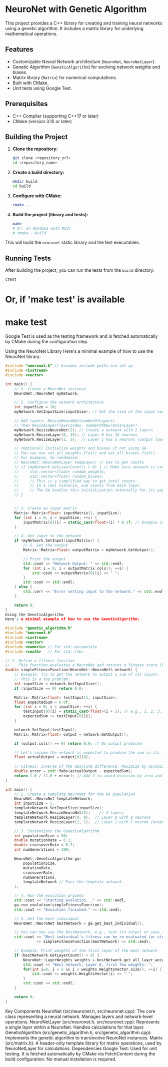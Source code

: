 # NeuroNet with Genetic Algorithm

This project provides a C++ library for creating and training neural networks using a genetic algorithm. It includes a matrix library for underlying mathematical operations.

## Features

*   Customizable Neural Network architecture (`NeuroNet`, `NeuroNetLayer`).
*   Genetic Algorithm (`GeneticAlgorithm`) for evolving network weights and biases.
*   Matrix library (`Matrix`) for numerical computations.
*   Built with CMake.
*   Unit tests using Google Test.

## Prerequisites

*   C++ Compiler (supporting C++17 or later)
*   CMake (version 3.10 or later)

## Building the Project

1.  **Clone the repository:**
    ```bash
    git clone <repository_url>
    cd <repository_name>
    ```

2.  **Create a build directory:**
    ```bash
    mkdir build
    cd build
    ```

3.  **Configure with CMake:**
    ```bash
    cmake ..
    ```

4.  **Build the project (library and tests):**
    ```bash
    make 
    # Or, on Windows with MSVC
    # cmake --build .
    ```

This will build the `neuronet` static library and the test executables.

## Running Tests

After building the project, you can run the tests from the `build` directory:

```bash
ctest
```
# Or, if 'make test' is available
# make test 
Google Test is used as the testing framework and is fetched automatically by CMake during the configuration step.

Using the NeuroNet Library
Here's a minimal example of how to use the NeuroNet library:

```cpp
#include "neuronet.h" // Assumes include paths are set up
#include <iostream>
#include <vector>

int main() {
    // 1. Create a NeuroNet instance
    NeuroNet::NeuroNet myNetwork;

    // 2. Configure the network architecture
    int inputSize = 10;
    myNetwork.SetInputSize(inputSize); // Set the size of the input vector

    // Add layers: ResizeNeuroNet(numberOfLayers)
    // Then ResizeLayer(layerIndex, numberOfNeuronsInLayer)
    myNetwork.ResizeNeuroNet(2); // Create a network with 2 layers
    myNetwork.ResizeLayer(0, 15); // Layer 0 has 15 neurons
    myNetwork.ResizeLayer(1, 5);  // Layer 1 has 5 neurons (output layer)

    // (Optional) Initialize weights and biases if not using GA
    // You can use set_all_weights_flat() and set_all_biases_flat()
    // For example, to randomize:
    // NeuroNet::NeuroNetLayer tempLayer; // Use to get counts
    // if (myNetwork.GetLayerCount() > 0) { // Make sure network is configured
    //     std::vector<float> random_weights;
    //     std::vector<float> random_biases;
    //     // This is a simplified way to get total counts. 
    //     // In a real scenario, sum counts from each layer.
    //     // The GA handles this initialization internally for its population.
    // }


    // 3. Create an input matrix
    Matrix::Matrix<float> inputMatrix(1, inputSize);
    for (int i = 0; i < inputSize; ++i) {
        inputMatrix[0][i] = static_cast<float>(i) * 0.1f; // Example input
    }

    // 4. Set input to the network
    if (myNetwork.SetInput(inputMatrix)) {
        // 5. Get the output
        Matrix::Matrix<float> outputMatrix = myNetwork.GetOutput();

        // Print the output
        std::cout << "Network Output: " << std::endl;
        for (int i = 0; i < outputMatrix.cols(); ++i) {
            std::cout << outputMatrix[0][i] << " ";
        }
        std::cout << std::endl;
    } else {
        std::cerr << "Error setting input to the network." << std::endl;
    }

    return 0;
}
Using the GeneticAlgorithm
Here's a minimal example of how to use the GeneticAlgorithm:

#include "genetic_algorithm.h"
#include "neuronet.h"
#include <iostream>
#include <vector>
#include <numeric> // For std::accumulate
#include <cmath>   // For std::fabs

// 1. Define a fitness function
//    This function evaluates a NeuroNet and returns a fitness score (higher is better).
double simpleFitnessFunction(NeuroNet::NeuroNet& network) {
    // Example: Try to get the network to output a sum of its inputs.
    // This is a toy problem.
    int inputSize = network.GetInputSize();
    if (inputSize == 0) return 0.0;

    Matrix::Matrix<float> testInput(1, inputSize);
    float expectedSum = 0.0f;
    for (int i = 0; i < inputSize; ++i) {
        testInput[0][i] = static_cast<float>(i + 1); // e.g., 1, 2, 3...
        expectedSum += testInput[0][i];
    }

    network.SetInput(testInput);
    Matrix::Matrix<float> output = network.GetOutput();

    if (output.cols() == 0) return 0.0; // No output produced

    // Let's assume the network is expected to produce the sum in its first output neuron
    float actualOutput = output[0][0]; 
    
    // Fitness: inverse of the absolute difference. Maximize by minimizing difference.
    double error = std::fabs(actualOutput - expectedSum);
    return 1.0 / (1.0 + error); // Add 1 to avoid division by zero and normalize
}

int main() {
    // 2. Create a template NeuroNet for the GA population
    NeuroNet::NeuroNet templateNetwork;
    int inputSize = 5;
    templateNetwork.SetInputSize(inputSize);
    templateNetwork.ResizeNeuroNet(2);    // 2 layers
    templateNetwork.ResizeLayer(0, 8);  // Layer 0 with 8 neurons
    templateNetwork.ResizeLayer(1, 1);  // Layer 1 with 1 neuron (output layer for our fitness function)

    // 3. Instantiate the GeneticAlgorithm
    int populationSize = 50;
    double mutationRate = 0.1;
    double crossoverRate = 0.7;
    int numGenerations = 100;

    NeuroNet::GeneticAlgorithm ga(
        populationSize, 
        mutationRate, 
        crossoverRate, 
        numGenerations, 
        templateNetwork // Pass the template network
    );

    // 4. Run the evolution process
    std::cout << "Starting evolution..." << std::endl;
    ga.run_evolution(simpleFitnessFunction);
    std::cout << "Evolution finished." << std::endl;

    // 5. Get the best individual
    NeuroNet::NeuroNet bestNetwork = ga.get_best_individual();

    // You can now use the bestNetwork, e.g., test its output or save its weights
    std::cout << "Best individual's fitness can be re-evaluated (or stored during GA run): " 
              << simpleFitnessFunction(bestNetwork) << std::endl;

    // Example: Print weights of the first layer of the best network
    if (bestNetwork.GetLayerCount() > 0) {
        NeuroNet::LayerWeights weights = bestNetwork.get_all_layer_weights()[0];
        std::cout << "Best network, Layer 0, first few weights: ";
        for(int i=0; i < 5 && i < weights.WeightsVector.size(); ++i) {
            std::cout << weights.WeightsVector[i] << " ";
        }
        std::cout << std::endl;
    }

    return 0;
}
```
Key Components
NeuroNet (src/neuronet.h, src/neuronet.cpp): The core class representing a neural network. Manages layers and network-level operations.
NeuroNetLayer (src/neuronet.h, src/neuronet.cpp): Represents a single layer within a NeuroNet. Handles calculations for that layer.
GeneticAlgorithm (src/genetic_algorithm.h, src/genetic_algorithm.cpp): Implements the genetic algorithm to train/evolve NeuroNet instances.
Matrix (src/matrix.h): A header-only template library for matrix operations, used by NeuroNetLayer for calculations.
Dependencies
Google Test: Used for unit testing. It is fetched automatically by CMake via FetchContent during the build configuration. No manual installation is required.
